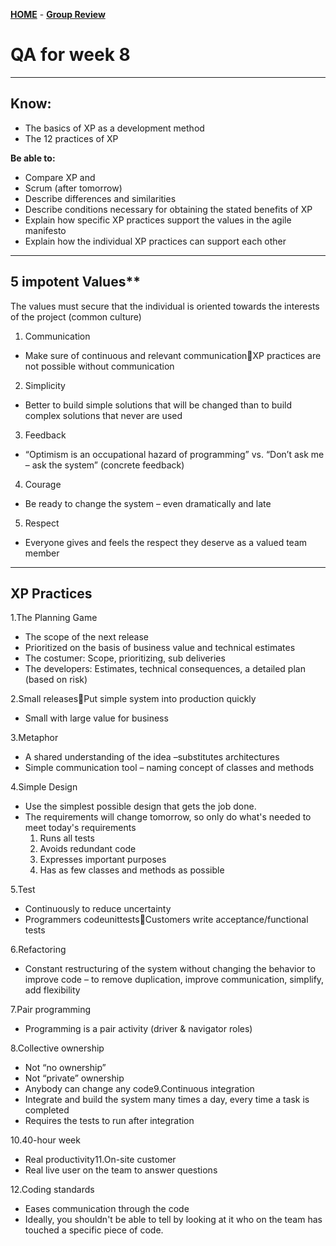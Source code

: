 [**HOME**]() - [**Group Review**](groupreview.md)



# QA for week 8


___



## Know:
* The basics of XP as a development method
* The 12 practices of XP

**Be able to:**
* Compare XP and
* Scrum (after tomorrow)
* Describe differences and similarities
* Describe conditions necessary for obtaining the stated benefits of XP
* Explain how specific XP practices support the values in the agile manifesto
* Explain how the individual XP practices can support each other


___

## 5 impotent Values**

The values must secure that the individual is oriented towards the interests of the project (common culture)

1. Communication
  * Make sure of continuous and relevant communicationXP practices are not possible without communication
2. Simplicity
  * Better to build simple solutions that will be changed than to build complex solutions that never are used
3. Feedback
  * “Optimism is an occupational hazard of programming” vs. “Don’t ask me – ask the system” (concrete feedback)
4. Courage
  * Be ready to change the system – even dramatically and late
5. Respect
  * Everyone gives and feels the respect they deserve as a valued team member
  
  ___
  
  ## XP Practices
  
  1.The Planning Game
  * The scope of the next release
  * Prioritized on the basis of business value and technical estimates
  * The costumer: Scope, prioritizing, sub deliveries
  * The developers: Estimates, technical consequences, a detailed plan (based on risk)
  
  2.Small releasesPut simple system into production quickly
  * Small with large value for business
  
  3.Metaphor
  * A shared understanding of the idea –substitutes architectures
  * Simple communication tool – naming concept of classes and methods
  
  4.Simple Design
  * Use the simplest possible design that gets the job done.
  * The requirements will change tomorrow, so only do what's needed to meet today's requirements
      1. Runs all tests
      2. Avoids redundant code
      3. Expresses important purposes
      4. Has as few classes and methods as possible
      
  5.Test
  * Continuously to reduce uncertainty
  * Programmers codeunittestsCustomers write acceptance/functional tests
  
  6.Refactoring
  * Constant restructuring of the system without changing the behavior to improve code – to remove duplication, improve communication,    simplify, add flexibility
  
 7.Pair programming
 * Programming is a pair activity (driver & navigator roles)
 
 8.Collective ownership
 * Not “no ownership”
 * Not “private” ownership
 * Anybody can change any code9.Continuous integration
 * Integrate and build the system many times a day, every time a task is completed
 * Requires the tests to run after integration
 
10.40-hour week
* Real productivity11.On-site customer
* Real live user on the team to answer questions

12.Coding standards
* Eases communication through the code
* Ideally, you shouldn't be able to tell by looking at it who on the team has touched a specific piece of code.
  
  
  
  
  
  
  
  
  
  
  
  
  
  
  
  
  
  
  
  
  
  
  
  
  
  
  
